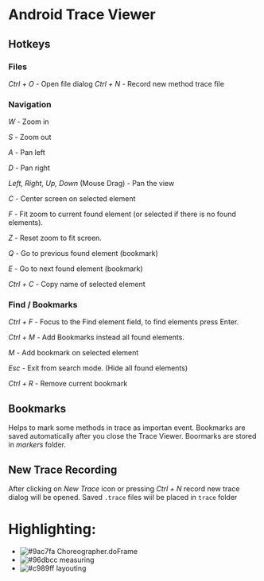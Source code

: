 # Android Trace Viewer

## Hotkeys
### Files
*Ctrl + O* - Open file dialog
*Ctrl + N* - Record new method trace file

### Navigation
*W* - Zoom in

*S* - Zoom out

*A* - Pan left

*D* - Pan right

*Left, Right, Up, Down* (Mouse Drag) -  Pan the view 

*C* - Center screen on selected element

*F* - Fit zoom to current found element (or selected if there is no found elements).

*Z* - Reset zoom to fit screen.

*Q* - Go to previous found element (bookmark)

*E* - Go to next found element (bookmark)

*Ctrl + C* - Copy name of selected element

### Find / Bookmarks
*Ctrl + F* - Focus to the Find element field, to find elements press Enter.

*Ctrl + M* - Add Bookmarks instead all found elements.

*M* - Add bookmark on selected element

*Esc* - Exit from search mode. (Hide all found elements)

*Ctrl + R* - Remove current bookmark

## Bookmarks
Helps to mark some methods in trace as importan event.
Bookmarks are saved automatically after you close the Trace Viewer.
Boormarks are stored in *markers* folder.

## New Trace Recording
After clicking on *New Trace* icon or pressing *Ctrl + N* record new trace dialog will be opened.
Saved `.trace` files wiil be placed in `trace` folder

# Highlighting: 
- ![#9ac7fa](https://placehold.it/20/9ac7fa?text=+) Choreographer.doFrame
- ![#96dbcc](https://placehold.it/20/96dbcc?text=+) measuring
- ![#c989ff](https://placehold.it/20/c989ff?text=+) layouting


